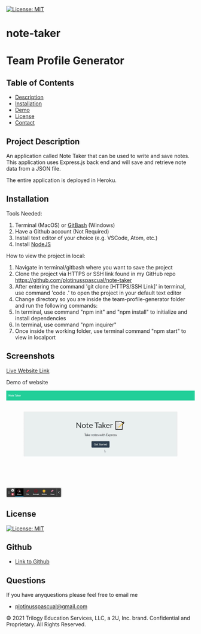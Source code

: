 [![License: MIT](https://img.shields.io/badge/License-MIT-yellow.svg)](https://opensource.org/licenses/MIT)
# note-taker

# Team Profile Generator

## Table of Contents
- [Description](#project-description)
- [Installation](#installation)
- [Demo](#screenshots)
- [License](#license)
- [Contact](#github)

## Project Description

An application called Note Taker that can be used to write and save notes. This application uses Express.js back end and will save and retrieve note data from a JSON file. 

The entire application is deployed in Heroku.

## Installation
Tools Needed:

1. Terminal (MacOS) or
   [GitBash](https://gitforwindows.org/) (Windows)
2. Have a Github account (Not Required)
3. Install text editor of your choice (e.g. VSCode, Atom, etc.)
4. Install [NodeJS](https://nodejs.org/en/)

How to view the project in local:

1. Navigate in terminal/gitbash where you want to save the project
2. Clone the project via HTTPS or SSH link found in my GitHub repo 
    https://github.com/plotinusspascual/note-taker
3. After entering the command 'git clone [HTTPS/SSH Link]' in terminal, use command 'code .' to open the project in your default text editor
4. Change directory so you are inside the team-profile-generator folder and run the following commands: 
5. In terminal, use command "npm init" and "npm install" to initialize and install dependencies
6. In terminal, use command "npm inquirer"
7. Once inside the working folder, use terminal command "npm start" to view in localport

## Screenshots
[Live Website Link](https://take-notes-better.herokuapp.com/)

 Demo of website

![alt_text](/Assets/demo.gif)

## License
[![License: MIT](https://img.shields.io/badge/License-MIT-yellow.svg)](https://opensource.org/licenses/MIT)
## Github
- [Link to Github](https://www.github.com/plotinusspascual)
## Questions
If you have anyquestions please feel free to email me
- [plotinusspascual@gmail.com](plotinusspascual@gmail.com)

© 2021 Trilogy Education Services, LLC, a 2U, Inc. brand. Confidential and Proprietary. All Rights Reserved.